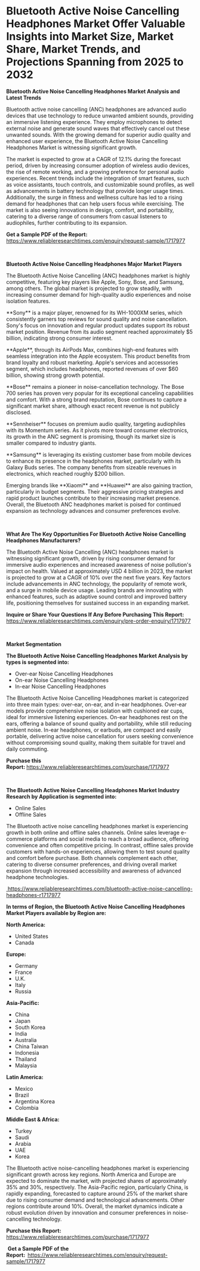 <p><h1>Bluetooth Active Noise Cancelling Headphones Market Offer Valuable Insights into Market Size, Market Share, Market Trends, and Projections Spanning from 2025 to 2032</h1></p><p><strong>Bluetooth Active Noise Cancelling Headphones Market Analysis and Latest Trends</strong></p>
<p><p>Bluetooth active noise cancelling (ANC) headphones are advanced audio devices that use technology to reduce unwanted ambient sounds, providing an immersive listening experience. They employ microphones to detect external noise and generate sound waves that effectively cancel out these unwanted sounds. With the growing demand for superior audio quality and enhanced user experience, the Bluetooth Active Noise Cancelling Headphones Market is witnessing significant growth.</p><p>The market is expected to grow at a CAGR of 12.1% during the forecast period, driven by increasing consumer adoption of wireless audio devices, the rise of remote working, and a growing preference for personal audio experiences. Recent trends include the integration of smart features, such as voice assistants, touch controls, and customizable sound profiles, as well as advancements in battery technology that provide longer usage times. Additionally, the surge in fitness and wellness culture has led to a rising demand for headphones that can help users focus while exercising. The market is also seeing innovations in design, comfort, and portability, catering to a diverse range of consumers from casual listeners to audiophiles, further contributing to its expansion.</p></p>
<p><strong>Get a Sample PDF of the Report:&nbsp;</strong> <a href="https://www.reliableresearchtimes.com/enquiry/request-sample/1717977?utm_campaign=3262&utm_medium=2&utm_source=Github&utm_content=ia&utm_term=15042025&utm_id=bluetooth-active-noise-cancelling-headphones">https://www.reliableresearchtimes.com/enquiry/request-sample/1717977</a></p>
<p>&nbsp;</p>
<p><strong>Bluetooth Active Noise Cancelling Headphones Major Market Players</strong></p>
<p><p>The Bluetooth Active Noise Cancelling (ANC) headphones market is highly competitive, featuring key players like Apple, Sony, Bose, and Samsung, among others. The global market is projected to grow steadily, with increasing consumer demand for high-quality audio experiences and noise isolation features.</p><p>**Sony** is a major player, renowned for its WH-1000XM series, which consistently garners top reviews for sound quality and noise cancellation. Sony's focus on innovation and regular product updates support its robust market position. Revenue from its audio segment reached approximately $5 billion, indicating strong consumer interest.</p><p>**Apple**, through its AirPods Max, combines high-end features with seamless integration into the Apple ecosystem. This product benefits from brand loyalty and robust marketing. Apple's services and accessories segment, which includes headphones, reported revenues of over $60 billion, showing strong growth potential.</p><p>**Bose** remains a pioneer in noise-cancellation technology. The Bose 700 series has proven very popular for its exceptional canceling capabilities and comfort. With a strong brand reputation, Bose continues to capture a significant market share, although exact recent revenue is not publicly disclosed.</p><p>**Sennheiser** focuses on premium audio quality, targeting audiophiles with its Momentum series. As it pivots more toward consumer electronics, its growth in the ANC segment is promising, though its market size is smaller compared to industry giants.</p><p>**Samsung** is leveraging its existing customer base from mobile devices to enhance its presence in the headphones market, particularly with its Galaxy Buds series. The company benefits from sizeable revenues in electronics, which reached roughly $200 billion.</p><p>Emerging brands like **Xiaomi** and **Huawei** are also gaining traction, particularly in budget segments. Their aggressive pricing strategies and rapid product launches contribute to their increasing market presence. Overall, the Bluetooth ANC headphones market is poised for continued expansion as technology advances and consumer preferences evolve.</p></p>
<p>&nbsp;</p>
<p><strong>What Are The Key Opportunities For Bluetooth Active Noise Cancelling Headphones Manufacturers?</strong></p>
<p><p>The Bluetooth Active Noise Cancelling (ANC) headphones market is witnessing significant growth, driven by rising consumer demand for immersive audio experiences and increased awareness of noise pollution's impact on health. Valued at approximately USD 4 billion in 2023, the market is projected to grow at a CAGR of 10% over the next five years. Key factors include advancements in ANC technology, the popularity of remote work, and a surge in mobile device usage. Leading brands are innovating with enhanced features, such as adaptive sound control and improved battery life, positioning themselves for sustained success in an expanding market.</p></p>
<p><strong>Inquire or Share Your Questions If Any Before Purchasing This Report:</strong> <a href="https://www.reliableresearchtimes.com/enquiry/pre-order-enquiry/1717977?utm_campaign=3262&utm_medium=2&utm_source=Github&utm_content=ia&utm_term=15042025&utm_id=bluetooth-active-noise-cancelling-headphones">https://www.reliableresearchtimes.com/enquiry/pre-order-enquiry/1717977</a></p>
<p>&nbsp;</p>
<p><strong>Market Segmentation</strong></p>
<p><strong>The Bluetooth Active Noise Cancelling Headphones Market Analysis by types is segmented into:</strong></p>
<p><ul><li>Over-ear Noise Cancelling Headphones</li><li>On-ear Noise Cancelling Headphones</li><li>In-ear Noise Cancelling Headphones</li></ul></p>
<p><p>The Bluetooth Active Noise Cancelling Headphones market is categorized into three main types: over-ear, on-ear, and in-ear headphones. Over-ear models provide comprehensive noise isolation with cushioned ear cups, ideal for immersive listening experiences. On-ear headphones rest on the ears, offering a balance of sound quality and portability, while still reducing ambient noise. In-ear headphones, or earbuds, are compact and easily portable, delivering active noise cancellation for users seeking convenience without compromising sound quality, making them suitable for travel and daily commuting.</p></p>
<p><strong>Purchase this Report:&nbsp;</strong><a href="https://www.reliableresearchtimes.com/purchase/1717977?utm_campaign=3262&utm_medium=2&utm_source=Github&utm_content=ia&utm_term=15042025&utm_id=bluetooth-active-noise-cancelling-headphones">https://www.reliableresearchtimes.com/purchase/1717977</a></p>
<p>&nbsp;</p>
<p><strong>The Bluetooth Active Noise Cancelling Headphones Market Industry Research by Application is segmented into:</strong></p>
<p><ul><li>Online Sales</li><li>Offline Sales</li></ul></p>
<p><p>The Bluetooth active noise cancelling headphones market is experiencing growth in both online and offline sales channels. Online sales leverage e-commerce platforms and social media to reach a broad audience, offering convenience and often competitive pricing. In contrast, offline sales provide customers with hands-on experiences, allowing them to test sound quality and comfort before purchase. Both channels complement each other, catering to diverse consumer preferences, and driving overall market expansion through increased accessibility and awareness of advanced headphone technologies.</p></p>
<p><a href="https://www.reliableresearchtimes.com/bluetooth-active-noise-cancelling-headphones-r1717977?utm_campaign=3262&utm_medium=2&utm_source=Github&utm_content=ia&utm_term=15042025&utm_id=bluetooth-active-noise-cancelling-headphones">&nbsp;https://www.reliableresearchtimes.com/bluetooth-active-noise-cancelling-headphones-r1717977</a></p>
<p><strong>In terms of Region, the Bluetooth Active Noise Cancelling Headphones Market Players available by Region are:</strong></p>
<p>
    <p> <strong> North America: </strong>
        <ul>
            <li>United States</li>
            <li>Canada</li>
        </ul>
        </p> 
    <p> <strong> Europe: </strong>
        <ul>
            <li>Germany</li>
            <li>France</li>
            <li>U.K.</li>
            <li>Italy</li>
            <li>Russia</li>
        </ul>
        </p> 
    <p> <strong> Asia-Pacific: </strong>
        <ul>
            <li>China</li>
            <li>Japan</li>
            <li>South Korea</li>
            <li>India</li>
            <li>Australia</li>
            <li>China Taiwan</li>
            <li>Indonesia</li>
            <li>Thailand</li>
            <li>Malaysia</li>
        </ul>
        </p> 
    <p> <strong> Latin America: </strong>
        <ul>
            <li>Mexico</li>
            <li>Brazil</li>
            <li>Argentina Korea</li>
            <li>Colombia</li>
        </ul>
        </p> 
    <p> <strong> Middle East & Africa: </strong>
        <ul>
            <li>Turkey</li>
            <li>Saudi</li>
            <li>Arabia</li>
            <li>UAE</li>
            <li>Korea</li>
        </ul>
    </p>
    </p>
<p><p>The Bluetooth active noise-cancelling headphones market is experiencing significant growth across key regions. North America and Europe are expected to dominate the market, with projected shares of approximately 35% and 30%, respectively. The Asia-Pacific region, particularly China, is rapidly expanding, forecasted to capture around 25% of the market share due to rising consumer demand and technological advancements. Other regions contribute around 10%. Overall, the market dynamics indicate a robust evolution driven by innovation and consumer preferences in noise-cancelling technology.</p></p>
<p><strong>Purchase this Report: </strong><a href="https://www.reliableresearchtimes.com/purchase/1717977?utm_campaign=3262&utm_medium=2&utm_source=Github&utm_content=ia&utm_term=15042025&utm_id=bluetooth-active-noise-cancelling-headphones">https://www.reliableresearchtimes.com/purchase/1717977</a></p>
<p>&nbsp;<strong>Get a Sample PDF of the Report:&nbsp;&nbsp;</strong><a href="https://www.reliableresearchtimes.com/enquiry/request-sample/1717977?utm_campaign=3262&utm_medium=2&utm_source=Github&utm_content=ia&utm_term=15042025&utm_id=bluetooth-active-noise-cancelling-headphones">https://www.reliableresearchtimes.com/enquiry/request-sample/1717977</a></p>
<p><strong></strong></p>
<p><p></p><p></p><p></p></p>